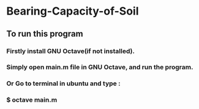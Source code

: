 # Bearing-Capacity-of-Soil
## To run this program
### Firstly install GNU Octave(if not installed).
### Simply open main.m file in GNU Octave, and run the program.
### Or Go to terminal in ubuntu and type :
### $ octave main.m
